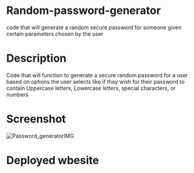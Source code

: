 # Random-password-generator
code that will generate a random secure password for someone given certain parameters chosen by the user
# Description
Code that will function to generate a secure random password for a user based on options the user selects
like if they wish for their password to contain Uppercase letters, Lowercase letters, special characters, or numbers
# Screenshot
![Password_generatorIMG](https://github.com/Shibiiii/Random-password-generator/assets/145889222/5d2c1186-c491-4d46-a59d-ade34dd670a1)

# Deployed wbesite
